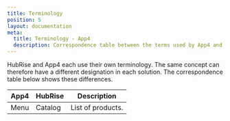 ```yaml
---
title: Terminology
position: 5
layout: documentation
meta:
  title: Terminology - App4
  description: Correspondence table between the terms used by App4 and those used by HubRise.
---
```


HubRise and App4 each use their own terminology. The same concept can therefore have a different designation in each solution. The correspondence table below shows these differences.

| App4 | HubRise | Description       |
| ---- | ------- | ----------------- |
| Menu | Catalog | List of products. |

<!--
What terms are you using for:
- Actual restaurant ("location" in HubRise):
- Product, option, and deal codes ("ref codes" in HubRise):
- Deals ("deals" / "discounts" in HubRise):
- Below the line charges, like tip or delivery charge ("charges" in HubRise):
-->

